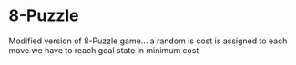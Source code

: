 # 8-Puzzle
Modified version of 8-Puzzle game... a random is cost is assigned to each move we have to reach goal state in minimum cost
